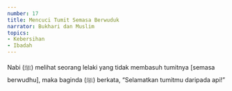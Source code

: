 ```yaml
---
number: 17
title: Mencuci Tumit Semasa Berwuduk
narrator: Bukhari dan Muslim
topics:
- Kebersihan
- Ibadah
---
```


Nabi (ﷺ) melihat seorang lelaki yang tidak membasuh tumitnya [semasa berwudhu], maka baginda (ﷺ) berkata, “Selamatkan tumitmu daripada api!”
